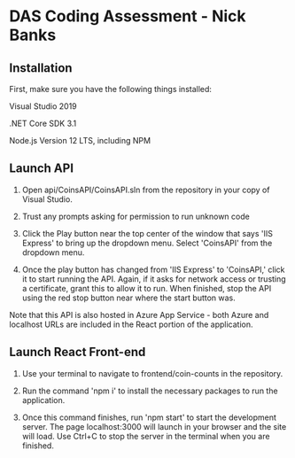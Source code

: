 # DAS Coding Assessment - Nick Banks

## Installation

First, make sure you have the following things installed:

Visual Studio 2019

.NET Core SDK 3.1

Node.js Version 12 LTS, including NPM


## Launch API

1. Open api/CoinsAPI/CoinsAPI.sln from the repository in your copy of Visual Studio.

2. Trust any prompts asking for permission to run unknown code

3. Click the Play button near the top center of the window that says 'IIS Express' to bring up the dropdown menu. Select 'CoinsAPI' from the dropdown menu.

4. Once the play button has changed from 'IIS Express' to 'CoinsAPI,' click it to start running the API. Again, if it asks for network access or trusting a certificate, grant this to allow it to run. When finished, stop the API using the red stop button near where the start button was.

Note that this API is also hosted in Azure App Service - both Azure and localhost URLs are included in the React portion of the application.

## Launch React Front-end

1. Use your terminal to navigate to frontend/coin-counts in the repository.

2. Run the command 'npm i' to install the necessary packages to run the application. 

3. Once this command finishes, run 'npm start' to start the development server. The page localhost:3000 will launch in your browser and the site will load. Use Ctrl+C to stop the server in the terminal when you are finished.
